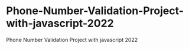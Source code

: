 # Phone-Number-Validation-Project-with-javascript-2022
Phone Number Validation Project with javascript 2022
